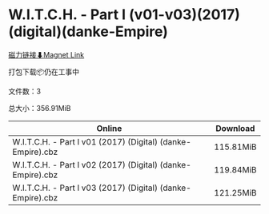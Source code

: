 # W.I.T.C.H. - Part I (v01-v03)(2017)(digital)(danke-Empire)

[磁力链接⬇Magnet Link](magnet:?xt=urn:btih:1e8799b5e367a3e53fe77588b2d9a94ac7a79227&dn=W.I.T.C.H.%20-%20Part%20I%20%28v01-v03%29%282017%29%28digital%29%28danke-Empire%29)

打包下载📦仍在工事中

文件数：3

总大小：356.91MiB

Online | Download
--- | ---
W.I.T.C.H. - Part I v01 (2017) (Digital) (danke-Empire).cbz | 115.81MiB
W.I.T.C.H. - Part I v02 (2017) (Digital) (danke-Empire).cbz | 119.84MiB
W.I.T.C.H. - Part I v03 (2017) (Digital) (danke-Empire).cbz | 121.25MiB